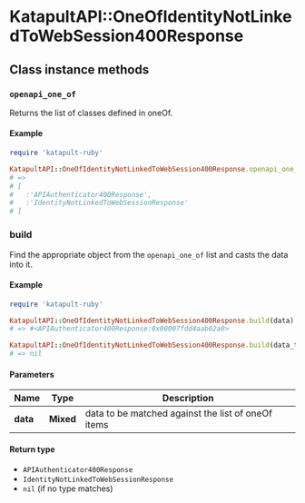 # KatapultAPI::OneOfIdentityNotLinkedToWebSession400Response

## Class instance methods

### `openapi_one_of`

Returns the list of classes defined in oneOf.

#### Example

```ruby
require 'katapult-ruby'

KatapultAPI::OneOfIdentityNotLinkedToWebSession400Response.openapi_one_of
# =>
# [
#   :'APIAuthenticator400Response',
#   :'IdentityNotLinkedToWebSessionResponse'
# ]
```

### build

Find the appropriate object from the `openapi_one_of` list and casts the data into it.

#### Example

```ruby
require 'katapult-ruby'

KatapultAPI::OneOfIdentityNotLinkedToWebSession400Response.build(data)
# => #<APIAuthenticator400Response:0x00007fdd4aab02a0>

KatapultAPI::OneOfIdentityNotLinkedToWebSession400Response.build(data_that_doesnt_match)
# => nil
```

#### Parameters

| Name | Type | Description |
| ---- | ---- | ----------- |
| **data** | **Mixed** | data to be matched against the list of oneOf items |

#### Return type

- `APIAuthenticator400Response`
- `IdentityNotLinkedToWebSessionResponse`
- `nil` (if no type matches)

